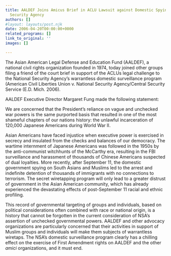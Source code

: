 ```yaml
---
title: AALDEF Joins Amicus Brief in ACLU Lawsuit against Domestic Spying by National
  Security Agency
authors: []
#layout: layouts/post.njk
date: 2006-04-20T00:00:00+0000
related_programs: []
link_to_original: ''
images: []

---
```


The Asian American Legal Defense and Education Fund (AALDEF), a national civil rights organization founded in 1974, today joined other groups filing a friend of the court brief in support of the ACLUs legal challenge to the National Security Agency’s warrantless domestic surveillance program (American Civil Liberties Union v. National Security Agency/Central Security Service (E.D. Mich. 2006).

AALDEF Executive Director Margaret Fung made the following statement:

We are concerned that the President’s reliance on vague and unchecked war powers is the same purported basis that resulted in one of the most shameful chapters of our nations history: the unlawful incarceration of 120,000 Japanese Americans during World War II.

Asian Americans have faced injustice when executive power is exercised in secrecy and insulated from the checks and balances of our democracy. The wartime internment of Japanese Americans was followed in the 1950s by the anti-communist witchhunts of the McCarthy era, resulting in the FBI surveillance and harassment of thousands of Chinese Americans suspected of dual loyalties. More recently, after September 11, the domestic government spying on South Asians and Muslims led to the arrest and indefinite detention of thousands of immigrants with no connections to terrorism. The secret wiretapping program will only lead to a greater distrust of government in the Asian American community, which has already experienced the devastating effects of post-September 11 racial and ethnic profiling.

This record of governmental targeting of groups and individuals, based on political considerations often combined with race or national origin, is a history that cannot be forgotten in the current consideration of NSA’s assertion of unchecked governmental powers. AALDEF and other advocacy organizations are particularly concerned that their activities in support of Muslim groups and individuals will make them subjects of warrantless wiretaps. The NSA’s domestic surveillance program clearly has a chilling effect on the exercise of First Amendment rights on AALDEF and the other _amici_ organizations, and it must end.